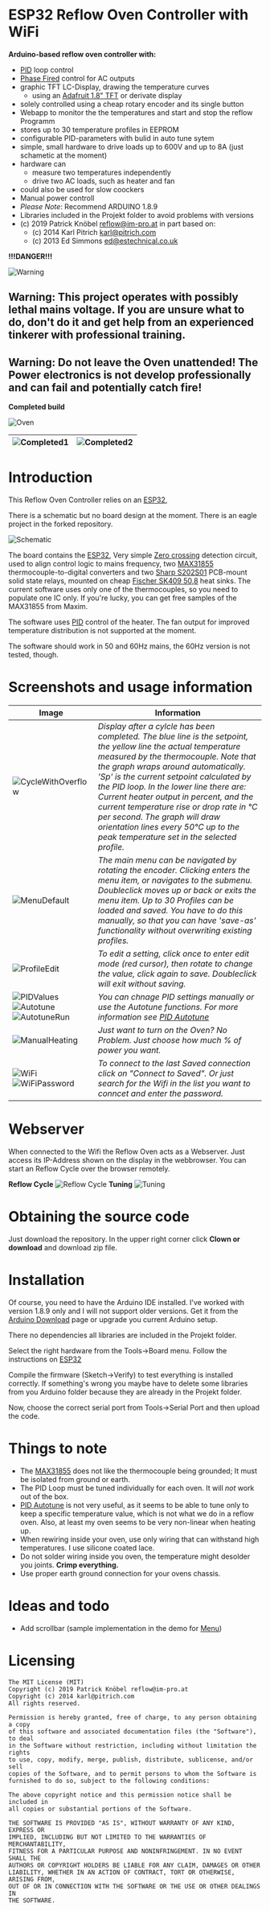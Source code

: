 ESP32 Reflow Oven Controller with WiFi
====================

**Arduino-based reflow oven controller with:**
* [PID] loop control
* [Phase Fired] control for AC outputs
* graphic TFT LC-Display, drawing the temperature curves
  * using an [Adafruit 1.8" TFT] or derivate display
* solely controlled using a cheap rotary encoder and its single button
* Webapp to monitor the the temperatures and start and stop the reflow Programm 
* stores up to 30 temperature profiles in EEPROM
* configurable PID-parameters with bulid in auto tune sytem
* simple, small hardware to drive loads up to 600V and up to 8A (just schametic at the moment)
* hardware can
  * measure two temperatures independently
  * drive two AC loads, such as heater and fan
* could also be used for slow coockers
* Manual power controll 
* *Please Note*: Recommend ARDUINO 1.8.9
* Libraries included in the Projekt folder to avoid problems with versions 
* (c) 2019 Patrick Knöbel <reflow@im-pro.at> in part based on:
  * (c) 2014 Karl Pitrich <karl@pitrich.com>
  * (c) 2013 Ed Simmons <ed@estechnical.co.uk>

**!!!DANGER!!!**

![Warning]

## Warning: This project operates with possibly lethal mains voltage. If you are unsure what to do, don't do it and get help from an experienced tinkerer with professional training.

## Warning: Do not leave the Oven unattended! The Power electronics is not develop professionally and can fail and potentially catch fire!

**Completed build**

![Oven](images/IMG_20190613_075913.jpg?raw=true)


|![Completed1](images/IMG_20190613_075921.jpg?raw=true) | ![Completed2](images/IMG_20190613_075926.jpg?raw=true)|
|------------ | -------------|


Introduction
====================

This Reflow Oven Controller relies on an [ESP32], 

There is a schematic but no board design at the moment. There is an eagle project in the forked repository.

![Schematic](Schamatic_ESP8266.png?raw=true)

The board contains the [ESP32], Very simple [Zero crossing] detection circuit, used to align control logic to mains frequency, two [MAX31855] thermocouple-to-digital converters and two [Sharp S202S01] PCB-mount solid state relays, mounted on cheap [Fischer SK409 50,8] heat sinks. The current software uses only one of the thermocouples, so you need to populate one IC only. If you're lucky, you can get free samples of the MAX31855 from Maxim.

The software uses [PID] control of the heater. The fan output for improved temperature distribution is not supported at the moment.

The software should work in 50 and 60Hz mains, the 60Hz version is not tested, though.

Screenshots and usage information
========

Image | Information
------------ | -------------
![CycleWithOverflow](images/IMG_20190615_144259.jpg?raw=true) | *Display after a cylcle has been completed. The blue line is the setpoint, the yellow line the actual temperature measured by the thermocouple. Note that the graph wraps around automatically. 'Sp' is the current setpoint calculated by the PID loop. In the lower line there are: Current heater output in percent, and the current temperature rise or drop rate in °C per second. The graph will draw orientation lines every 50°C up to the peak temperature set in the selected profile.*
![MenuDefault](images/IMG_20190613_075943.jpg?raw=true) | *The main menu can be navigated by rotating the encoder. Clicking enters the menu item, or navigates to the submenu. Doubleclick moves up or back or exits the menu item. Up to 30 Profiles can be loaded and saved. You have to do this manually, so that you can have 'save-as' functionality without overwriting existing profiles.*
![ProfileEdit](images/IMG_20190613_075950.jpg?raw=true) | *To edit a setting, click once to enter edit mode (red cursor), then rotate to change the value, click again to save. Doubleclick will exit without saving.*
![PIDValues](images/IMG_20190613_075958.jpg?raw=true) ![Autotune](images/IMG_20190613_080001.jpg?raw=true) ![AutotuneRun](images/IMG_20190613_080009.jpg?raw=true)| *You can chnage PID settings manually or use the Autotune functions. For more information see [PID Autotune]*
![ManualHeating](images/IMG_20190613_080029.jpg?raw=true) | *Just want to turn on the Oven? No Problem. Just choose how much % of power you want.*
![WiFi](images/IMG_20190613_080040.jpg?raw=true) ![WiFiPassword](images/IMG_20190613_080046.jpg?raw=true) | *To connect to the last Saved connection click on "Connect to Saved". Or just search for the Wifi in the list you want to conncet and enter the password.*

Webserver
====================

When connected to the Wifi the Reflow Oven acts as a Webserver. Just access its IP-Address shown on the display in the webbrowser.
You can start an Reflow Cycle over the browser remotely.

**Reflow Cycle**
![Reflow Cycle](images/Screenshot_20190615-144125.jpg?raw=true) 
**Tuning**
![Tuning](images/WebTuning.png?raw=true) 


Obtaining the source code
====================

Just download the repository. In the upper right corner click **Clown or download** and download zip file.

Installation
====================

Of course, you need to have the Arduino IDE installed. I've worked with version 1.8.9 only and I will not support older versions. Get it from the [Arduino Download] page or upgrade you current Arduino setup.

There no dependencies all libraries are included in the Projekt folder.

Select the right hardware from the Tools->Board menu. Follow the instructions on [ESP32]

Compile the firmware (Sketch->Verify) to test everything is installed correctly. 
If something's wrong you maybe have to delete some libraries from you Arduino folder because they are already in the Projekt folder.

Now, choose the correct serial port from Tools->Serial Port and then upload the code.


Things to note
====================

* The [MAX31855] does not like the thermocouple being grounded; It must be isolated from ground or earth.
* The PID Loop must be tuned individually for each oven. It will *not* work out of the box. 
* [PID Autotune] is not very useful, as it seems to be able to tune only to keep a specific temperature value, which is not what we do in a reflow oven. Also, at least my oven seems to be very non-linear when heating up.
* When rewiring inside your oven, use only wiring that can withstand high temperatures. I use silicone coated lace.
* Do not solder wiring inside you oven, the temperature might desolder you joints. **Crimp everything.**
* Use proper earth ground connection for your ovens chassis.

Ideas and todo
====================
* Add scrollbar (sample implementation in the demo for [Menu])

Licensing
====================
```
The MIT License (MIT)
Copyright (c) 2019 Patrick Knöbel reflow@im-pro.at
Copyright (c) 2014 karl@pitrich.com
All rights reserved.

Permission is hereby granted, free of charge, to any person obtaining a copy
of this software and associated documentation files (the "Software"), to deal
in the Software without restriction, including without limitation the rights
to use, copy, modify, merge, publish, distribute, sublicense, and/or sell
copies of the Software, and to permit persons to whom the Software is
furnished to do so, subject to the following conditions:

The above copyright notice and this permission notice shall be included in
all copies or substantial portions of the Software.

THE SOFTWARE IS PROVIDED "AS IS", WITHOUT WARRANTY OF ANY KIND, EXPRESS OR
IMPLIED, INCLUDING BUT NOT LIMITED TO THE WARRANTIES OF MERCHANTABILITY,
FITNESS FOR A PARTICULAR PURPOSE AND NONINFRINGEMENT. IN NO EVENT SHALL THE
AUTHORS OR COPYRIGHT HOLDERS BE LIABLE FOR ANY CLAIM, DAMAGES OR OTHER
LIABILITY, WHETHER IN AN ACTION OF CONTRACT, TORT OR OTHERWISE, ARISING FROM,
OUT OF OR IN CONNECTION WITH THE SOFTWARE OR THE USE OR OTHER DEALINGS IN
THE SOFTWARE.
```

[ESP32]:https://github.com/espressif/arduino-esp32
[PID Autotune]:https://github.com/br3ttb/Arduino-PID-AutoTune-Library
[Arduino Download]:http://arduino.cc/en/Main/Software
[PID]:http://en.wikipedia.org/wiki/PID_controller
[Phase Fired]:http://en.wikipedia.org/wiki/Phase-fired_controllers 
[Adafruit 1.8" TFT]:http://www.adafruit.com/products/358
[MAX31855]:http://www.maximintegrated.com/en/products/analog/sensors-and-sensor-interface/MAX31855.html
[Fischer SK409 50,8]:http://www.pollin.de/shop/dt/NzE5OTY1OTk-
[Sharp S202S01]:http://sharp-world.com/products/device/lineup/data/pdf/datasheet/s102s01_e.pdf
[Zero crossing]:http://en.wikipedia.org/wiki/Zero_crossing
[Menu]:https://github.com/0xPIT/menu

[Warning]:https://i.imgur.com/D3Ph8ci_d.jpg?maxwidth=640&shape=thumb&fidelity=medium
